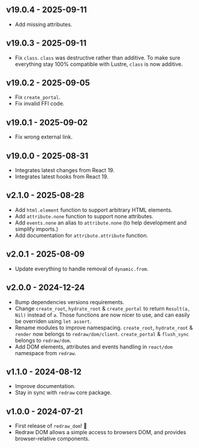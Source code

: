 ## v19.0.4 - 2025-09-11

- Add missing attributes.

## v19.0.3 - 2025-09-11

- Fix `class`. `class` was destructive rather than additive. To make sure
  everything stay 100% compatible with Lustre, `class` is now additive.

## v19.0.2 - 2025-09-05

- Fix `create_portal`.
- Fix invalid FFI code.

## v19.0.1 - 2025-09-02

- Fix wrong external link.

## v19.0.0 - 2025-08-31

- Integrates latest changes from React 19.
- Integrates latest hooks from React 19.

## v2.1.0 - 2025-08-28

- Add `html.element` function to support arbitrary HTML elements.
- Add `attribute.none` function to support none attributes.
- Add `events.none` an alias to `attribute.none` (to help development and
  simplify imports.)
- Add documentation for `attribute.attribute` function.

## v2.0.1 - 2025-08-09

- Update everything to handle removal of `dynamic.from`.

## v2.0.0 - 2024-12-24

- Bump dependencies versions requirements.
- Change `create_root`, `hydrate_root` & `create_portal` to return
  `Result(a, Nil)` instead of `a`. Those functions are now nicer to use, and can
  easily be overriden using `let assert`.
- Rename modules to improve namespacing. `create_root`, `hydrate_root` &
  `render` now belongs to `redraw/dom/client`. `create_portal` & `flush_sync`
  belongs to `redraw/dom`.
- Add DOM elements, attributes and events handling in `react/dom` namespace from
  `redraw`.

## v1.1.0 - 2024-08-12

- Improve documentation.
- Stay in sync with `redraw` core package.

## v1.0.0 - 2024-07-21

- First release of `redraw_dom`! 🎉
- Redraw DOM allows a simple access to browsers DOM, and provides
  browser-relative components.
